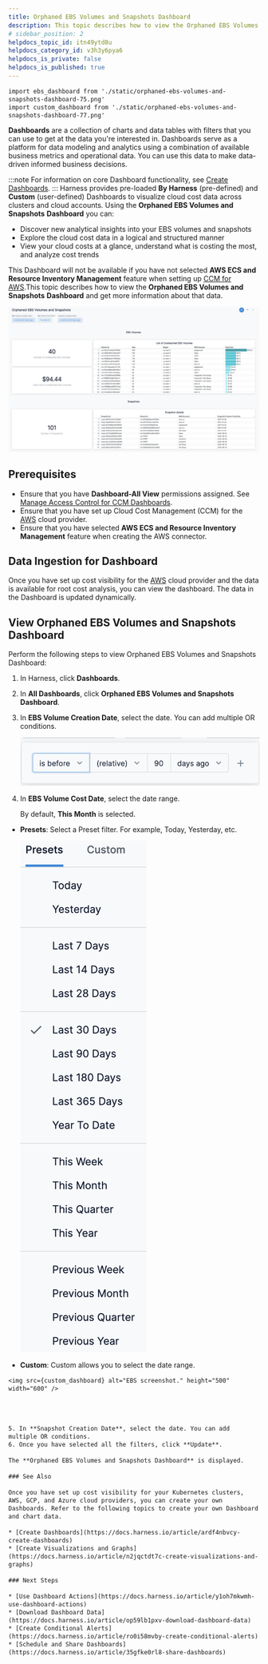 ```yaml
---
title: Orphaned EBS Volumes and Snapshots Dashboard
description: This topic describes how to view the Orphaned EBS Volumes and Snapshots Dashboard and get more information about that data.
# sidebar_position: 2
helpdocs_topic_id: itn49ytd8u
helpdocs_category_id: v3h3y6pya6
helpdocs_is_private: false
helpdocs_is_published: true
---
```


```mdx-code-block
import ebs_dashboard from './static/orphaned-ebs-volumes-and-snapshots-dashboard-75.png'
import custom_dashboard from './static/orphaned-ebs-volumes-and-snapshots-dashboard-77.png'
```

**Dashboards** are a collection of charts and data tables with filters that you can use to get at the data you're interested in. Dashboards serve as a platform for data modeling and analytics using a combination of available business metrics and operational data. You can use this data to make data-driven informed business decisions.

:::note
For information on core Dashboard functionality, see [Create Dashboards](https://docs.harness.io/article/ardf4nbvcy-create-dashboards).
:::
Harness provides pre-loaded **By Harness** (pre-defined) and **Custom** (user-defined) Dashboards to visualize cloud cost data across clusters and cloud accounts. Using the **Orphaned EBS Volumes and Snapshots** **Dashboard** you can:

* Discover new analytical insights into your EBS volumes and snapshots
* Explore the cloud cost data in a logical and structured manner
* View your cloud costs at a glance, understand what is costing the most, and analyze cost trends

This Dashboard will not be available if you have not selected **AWS ECS and Resource Inventory Management** feature when setting up [CCM for AWS](https://ngdocs.harness.io/article/80vbt5jv0q-set-up-cost-visibility-for-aws).This topic describes how to view the **Orphaned EBS Volumes and Snapshots** **Dashboard** and get more information about that data.

![](./static/orphaned-ebs-volumes-and-snapshots-dashboard-73.png)


## Prerequisites

* Ensure that you have **Dashboard-All View** permissions assigned. See [Manage Access Control for CCM Dashboards](../access-control/manage-access-control-for-ccm-dashboards.md).
* Ensure that you have set up Cloud Cost Management (CCM) for the [AWS](../../../1-onboard-with-cloud-cost-management/set-up-cloud-cost-management/set-up-cost-visibility-for-aws.md) cloud provider.
* Ensure that you have selected **AWS ECS and Resource Inventory Management** feature when creating the AWS connector. 
  
## Data Ingestion for Dashboard

Once you have set up cost visibility for the [AWS](https://ngdocs.harness.io/article/80vbt5jv0q-set-up-cost-visibility-for-aws) cloud provider and the data is available for root cost analysis, you can view the dashboard. The data in the Dashboard is updated dynamically.

## View Orphaned EBS Volumes and Snapshots Dashboard

Perform the following steps to view Orphaned EBS Volumes and Snapshots Dashboard:

1. In Harness, click **Dashboards**.
2. In **All Dashboards**, click **Orphaned EBS Volumes and Snapshots Dashboard**.
3. In **EBS Volume Creation Date**, select the date. You can add multiple OR conditions.
   
     ![](./static/orphaned-ebs-volumes-and-snapshots-dashboard-74.png)
4. In **EBS Volume Cost Date**, select the date range.  
  
     By default, **This Month** is selected.
  * **Presets**: Select a Preset filter. For example, Today, Yesterday, etc.

    ![](./static/orphaned-ebs-volumes-and-snapshots-dashboard-75.png)
  
  * **Custom**: Custom allows you to select the date range.
  
   ```mdx-code-block
<img src={custom_dashboard} alt="EBS screenshot." height="500" width="600" />
     
       
       

5. In **Snapshot Creation Date**, select the date. You can add multiple OR conditions.
6. Once you have selected all the filters, click **Update**.  
  
The **Orphaned EBS Volumes and Snapshots Dashboard** is displayed.

### See Also

Once you have set up cost visibility for your Kubernetes clusters, AWS, GCP, and Azure cloud providers, you can create your own Dashboards. Refer to the following topics to create your own Dashboard and chart data.

* [Create Dashboards](https://docs.harness.io/article/ardf4nbvcy-create-dashboards)
* [Create Visualizations and Graphs](https://docs.harness.io/article/n2jqctdt7c-create-visualizations-and-graphs)

### Next Steps

* [Use Dashboard Actions](https://docs.harness.io/article/y1oh7mkwmh-use-dashboard-actions)
* [Download Dashboard Data](https://docs.harness.io/article/op59lb1pxv-download-dashboard-data)
* [Create Conditional Alerts](https://docs.harness.io/article/ro0i58mvby-create-conditional-alerts)
* [Schedule and Share Dashboards](https://docs.harness.io/article/35gfke0rl8-share-dashboards)

